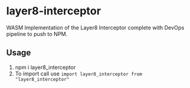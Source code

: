 # layer8-interceptor
WASM Implementation of the Layer8 Interceptor complete with DevOps pipeline to push to NPM.

## Usage
1) npm i layer8_interceptor
2) To import call use
    `import layer8_interceptor from "layer8_interceptor"`